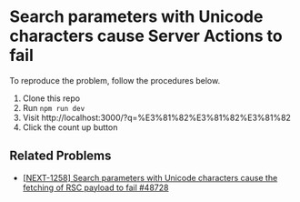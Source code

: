 # Search parameters with Unicode characters cause Server Actions to fail

To reproduce the problem, follow the procedures below.

1. Clone this repo
2. Run `npm run dev`
3. Visit http://localhost:3000/?q=%E3%81%82%E3%81%82%E3%81%82
4. Click the count up button

## Related Problems

- [[NEXT-1258] Search parameters with Unicode characters cause the fetching of RSC payload to fail #48728](https://github.com/vercel/next.js/issues/48728)
